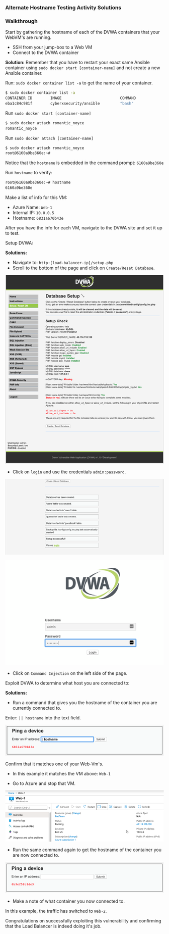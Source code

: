 ### Alternate Hostname Testing Activity Solutions

### Walkthrough

Start by gathering the hostname of each of the DVWA containers that your WebVM's are running. 

- SSH from your jump-box to a Web VM
- Connect to the DVWA container

**Solution:** Remember that you have to restart your exact same Ansible container using `sudo docker start [container-name]` and not create a new Ansible container.

Run: `sudo docker container list -a` to get the name of your container.
```bash
$ sudo docker container list -a
CONTAINER ID        IMAGE                          COMMAND             CREATED             STATUS                       PORTS               NAMES
eba1c84c981f        cyberxsecurity/ansible         "bash"              4 minutes ago       Exited (0) 4 minutes ago                         adoring_swirles
```

Run `sudo docker start [container-name]`

```bash
$ sudo docker attach romantic_noyce
romantic_noyce
```

Run `sudo docker attach [container-name]`

```bash
$ sudo docker attach romantic_noyce
root@6160a9be360e:~# 
```

Notice that the `hostname` is embedded in the command prompt: `6160a9be360e`

Run `hostname` to verify:

```bash
root@6160a9be360e:~# hostname
6160a9be360e
```

Make a list of info for this VM:

- Azure Name: `Web-1`
- Internal IP: `10.0.0.5`
- Hostname: `6831a670b43e`

After you have the info for each VM, navigate to the DVWA site and set it up to test.

Setup DVWA:

**Solutions:**
- Navigate to: `http:[load-balancer-ip]/setup.php`
- Scroll to the bottom of the page and click on `Create/Reset Database`.

![](../../../Images/dvwa/Reset.png)

- Click on `login` and use the credentials `admin:password`.

![](../../../Images/dvwa/info.png)

![](../../../Images/dvwa/Login.png)

- Click on `Command Injection` on the left side of the page.

Exploit DVWA to determine what host you are connected to:

**Solutions:**

- Run a command that gives you the hostname of the container you are currently connected to.

Enter: `|| hostname` into the text field.

![](../Images/hostname.png)

Confirm that it matches one of your Web-Vm's.
- In this example it matches the VM above: `Web-1`

- Go to Azure and stop that VM.

![](../Images/web-1-stop.png)

- Run the same command again to get the hostname of the container you are now connected to.

![](../Images/hostname-2.png)

- Make a note of what container you now connected to. 

In this example, the traffic has switched to `Web-2`.

Congratulations on successfully exploiting this vulnerability and confirming that the Load Balancer is indeed doing it's job.
